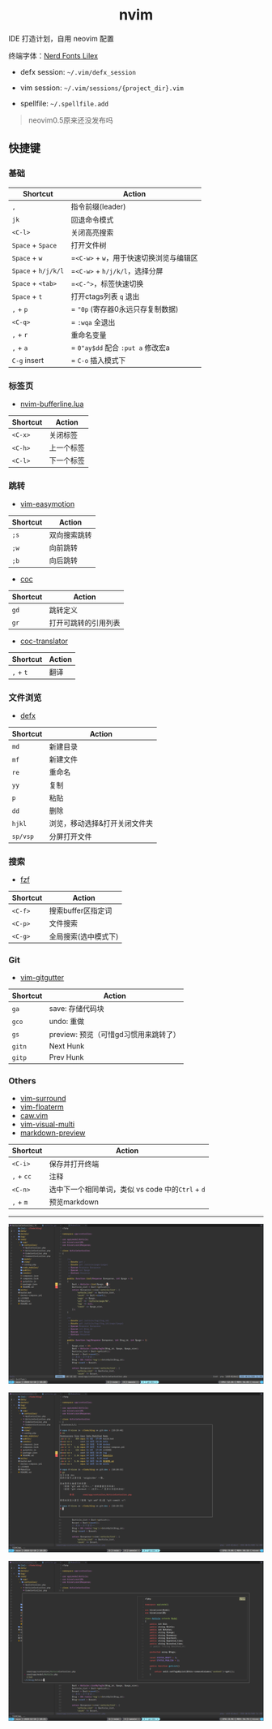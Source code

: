 <h1 align="center"> nvim </h1>

IDE 打造计划，自用 neovim 配置

终端字体：[Nerd Fonts Lilex](https://github.com/ryanoasis/nerd-fonts/tree/master/patched-fonts/Lilex)

* defx session: `~/.vim/defx_session`

* vim session: `~/.vim/sessions/{project_dir}.vim`

* spellfile: `~/.spellfile.add`

> neovim0.5原来还没发布吗

## 快捷键

### 基础

Shortcut	|	Action
----------------|-------------------
`,`		|	指令前缀(leader)
`jk`		|	回退命令模式
`<C-l>`	|	关闭高亮搜索
`Space` + `Space`	|	打开文件树
`Space` + `w`	|	=`<C-w>` + `w`，用于快速切换浏览与编辑区
`Space` + `h/j/k/l`	|	=`<C-w>` + `h/j/k/l`，选择分屏
`Space` + `<tab>`|	=`<C-^>`，标签快速切换
`Space` + `t`	|	打开ctags列表 `q` 退出
`,` + `p`	|	= `"0p` (寄存器0永远只存复制数据)
`<C-q>`		|	= `:wqa` 全退出
`,` + `r`	|	重命名变量
`,` + `a` | = `0"ay$dd` 配合 `:put a` 修改宏a
`C-g` insert | = `C-o` 插入模式下

### 标签页

* [nvim-bufferline.lua](https://github.com/akinsho/nvim-bufferline.lua)

Shortcut		|	Action
-----------------|-------------------
`<C-x>`		|	关闭标签
`<C-h>`		|	上一个标签
`<C-l>`		|	下一个标签

### 跳转

* [vim-easymotion](https://github.com/easymotion/vim-easymotion)

Shortcut	|	Action
--------|-----------
`;s`	| 双向搜索跳转
`;w`	| 向前跳转
`;b`	| 向后跳转

* [coc](https://github.com/neoclide/coc.nvim)

Shortcut	|	Action
--------|-----------
`gd`	| 跳转定义
`gr`	| 打开可跳转的引用列表

* [coc-translator](https://github.com/voldikss/coc-translator)

Shortcut	|	Action
--------|-----------
`,` + `t`	|	翻译

### 文件浏览

* [defx](https://github.com/Shougo/defx.nvim)

Shortcut		|	Action
------------|-----------
`md`		|	新建目录
`mf`		|	新建文件
`re`		|	重命名
`yy`		|	复制
`p`			|	粘贴
`dd`		|	删除
`hjkl`	|	浏览，移动选择&打开关闭文件夹
`sp/vsp` | 分屏打开文件

### 搜索

* [fzf](https://github.com/junegunn/fzf.vim)

Shortcut	|	Action
--------|-----------
`<C-f>`	|	搜索buffer区指定词
`<C-p>`	|	文件搜索
`<C-g>`	|	全局搜索(选中模式下)

### Git

* [vim-gitgutter](https://github.com/airblade/vim-gitgutter)

Shortcut	|	Action
--------|-----------
`ga`	|	save: 存储代码块
`gco`	|	undo: 重做
`gs`	|	preview: 预览（可惜gd习惯用来跳转了）
`gitn`	|	Next Hunk
`gitp`	|	Prev Hunk

### Others

* [vim-surround](https://github.com/tpope/vim-surround)
* [vim-floaterm](https://github.com/voldikss/vim-floaterm/)
* [caw.vim](https://github.com/tyru/caw.vim)
* [vim-visual-multi](https://github.com/mg979/vim-visual-multi)
* [markdown-preview](https://github.com/iamcco/markdown-preview.nvim)

Shortcut		|	Action
----------------|-----------
`<C-i>`	|	保存并打开终端
`,` + `cc`	|	注释
`<C-n>`	|	选中下一个相同单词，类似 vs code 中的`Ctrl` + `d`
`,` + `m`	|	预览markdown

---

![](https://raw.githubusercontent.com/moonprism/cdn/master/image/nvim-a.png)

![](https://raw.githubusercontent.com/moonprism/cdn/master/image/nvim-b.png)

![](https://raw.githubusercontent.com/moonprism/cdn/master/image/nvim-c.png)
